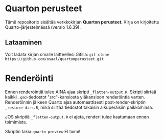 # Quarton perusteet

Tämä repositorio sisältää verkkokirjan **Quarton perusteet**. Kirja on kirjoitettu Quarto-järjestelmässä (versio 1.6.39).

## Lataaminen

Voit ladata kirjan omalle laitteellesi Gitillä: `git clone https://github.com/osaal/quartonperusteet.git`

# Renderöinti

Ennen renderöintiä tulee AINA ajaa skripti `_flatten-output.R`. Skripti siirtää kaikki `.qmd`-tiedostot "src"-kansiosta yläkansioon renderöintiä varten. Renderöinnin jälkeen Quarto ajaa automaattisesti post-render-skriptin `_restore-dirs.R`, mikä siirtää tiedostot takaisin alkuperäisiin paikkoihinsa.

JOS skriptiä `_flatten-output.R` ei ajeta, renderi tulee kaatumaan ennen toimimista.

Skriptin takia `quarto preview` EI toimi!
